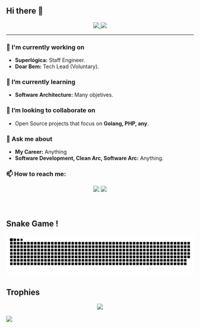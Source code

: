 ## Hi there 👋

<div align="center">
  <a href="https://github.com/VieiraGabrielAlexandre">
    <img height="180em" src="https://github-readme-stats.vercel.app/api?username=VieiraGabrielAlexandre&show_icons=true&theme=ambient_gradient&include_all_commits=true&count_private=true"/>
    <img height="180em" src="https://github-readme-stats.vercel.app/api/top-langs/?username=VieiraGabrielAlexandre&layout=compact&langs_count=10&theme=dark"/>
  </a>
</div>

---

### 🔭 I'm currently working on
- **Superlógica:** Staff Engineer.
- **Doar Bem:** Tech Lead (Voluntary).

### 🌱 I’m currently learning
- **Software Architecture:** Many objetives.

### 👯 I’m looking to collaborate on
- Open Source projects that focus on **Golang, PHP, any**.

### 💬 Ask me about
- **My Career:** Anything
- **Software Development, Clean Arc, Software Arc:** Anything.

### 📫 How to reach me:
<div align="center">
  <a href="mailto:gabriel@vieiragabriel.com"><img src="https://img.shields.io/badge/Email-D14836?style=for-the-badge&logo=gmail&logoColor=white"/></a>
  <a href="https://www.linkedin.com/in/gabrielalexandrevieira/"><img src="https://img.shields.io/badge/LinkedIn-0077B5?style=for-the-badge&logo=linkedin&logoColor=white"/></a>
</div>

###

<br clear="both">

## Snake Game !
<picture>
  <source media="(prefers-color-scheme: dark)" srcset="https://raw.githubusercontent.com/VieiraGabrielAlexandre/VieiraGabrielAlexandre/output/github-contribution-grid-snake-dark.svg">
  <source media="(prefers-color-scheme: light)" srcset="https://raw.githubusercontent.com/VieiraGabrielAlexandre/VieiraGabrielAlexandre/output/github-contribution-grid-snake.svg">
  <img alt="github contribution grid snake animation" src="https://raw.githubusercontent.com/VieiraGabrielAlexandre/VieiraGabrielAlexandre/output/github-contribution-grid-snake.svg">
</picture>

## Trophies

<div align="center">
  <a href="https://github.com/VieiraGabrielAlexandre">
    <img src="https://github-profile-trophy.vercel.app/?username=VieiraGabrielAlexandre&theme=onedark"/>
  </a>
</div>

[![](https://visitcount.itsvg.in/api?id=VieiraGabrielAlexandre&label=Profile%20Views&pretty=false)](https://visitcount.itsvg.in)

